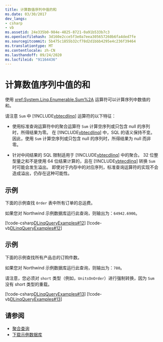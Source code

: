 ```yaml
---
title: 计算数值序列中值的和
ms.date: 03/30/2017
dev_langs:
- csharp
- vb
ms.assetid: 24e335b0-984e-4825-8721-0a91b533b7c3
ms.openlocfilehash: 3d160e2cce5f3e0a7eea305657260b6fa4ded7fe
ms.sourcegitcommit: 5b475c1855b32cf78d2d1bbb4295e4c236f39464
ms.translationtype: MT
ms.contentlocale: zh-CN
ms.lasthandoff: 09/24/2020
ms.locfileid: "91164436"
---
```

# <a name="compute-the-sum-of-values-in-a-numeric-sequence"></a>计算数值序列中值的和

使用 <xref:System.Linq.Enumerable.Sum%2A> 运算符可以计算序列中数值的和。  
  
 请注意 `Sum` 中 [!INCLUDE[vbtecdlinq](../../../../../../includes/vbtecdlinq-md.md)] 运算符的以下特征：  
  
- 使用标准查询运算符中的聚合运算符 `Sum` 计算空序列或只包含 null 的序列时，所得结果为零。 在 [!INCLUDE[vbtecdlinq](../../../../../../includes/vbtecdlinq-md.md)] 中，SQL 的语义保持不变。 因此，使用 `Sum` 计算空序列或只包含 null 的序列时，所得结果为 null 而非零。  
  
- 针对中间结果的 SQL 限制适用于 [!INCLUDE[vbtecdlinq](../../../../../../includes/vbtecdlinq-md.md)] 中的聚合。 32 位整型量之和不是使用 64 位结果计算的，且在 [!INCLUDE[vbtecdlinq](../../../../../../includes/vbtecdlinq-md.md)] 转换 `Sum` 时可能会发生溢出。 即使对于内存中的对应序列，标准查询运算符的实现不会造成溢出，仍存在这种可能性。  
  
## <a name="example"></a>示例  

 下面的示例查找 `Order` 表中所有订单的总运费。  
  
 如果您对 Northwind 示例数据库运行此查询，则输出为：`64942.6900`。  
  
 [!code-csharp[DLinqQueryExamples#12](../../../../../../samples/snippets/csharp/VS_Snippets_Data/DLinqQueryExamples/cs/Program.cs#12)]
 [!code-vb[DLinqQueryExamples#12](../../../../../../samples/snippets/visualbasic/VS_Snippets_Data/DLinqQueryExamples/vb/Module1.vb#12)]  
  
## <a name="example"></a>示例  

 下面的示例查找所有产品总的订购件数。  
  
 如果您对 Northwind 示例数据库运行此查询，则输出为：`780`。  
  
 请注意，您必须对 `short` 类型（例如，`UnitsOnOrder`）进行强制转换，因为 `Sum` 没有 short 类型的重载。  
  
 [!code-csharp[DLinqQueryExamples#13](../../../../../../samples/snippets/csharp/VS_Snippets_Data/DLinqQueryExamples/cs/Program.cs#13)]
 [!code-vb[DLinqQueryExamples#13](../../../../../../samples/snippets/visualbasic/VS_Snippets_Data/DLinqQueryExamples/vb/Module1.vb#13)]  
  
## <a name="see-also"></a>请参阅

- [聚合查询](aggregate-queries.md)
- [下载示例数据库](downloading-sample-databases.md)
